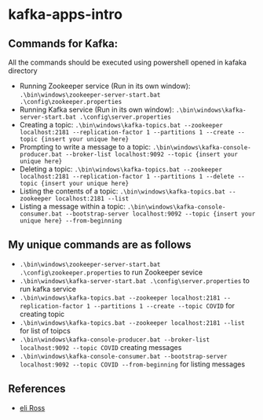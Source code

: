 # kafka-apps-intro
## Commands for Kafka:
All the commands should be executed using powershell opened in kafaka directory
- Running Zookeeper service (Run in its own window): `.\bin\windows\zookeeper-server-start.bat .\config\zookeeper.properties`
- Running Kafka service (Run in its own window): `.\bin\windows\kafka-server-start.bat .\config\server.properties`
- Creating a topic: `.\bin\windows\kafka-topics.bat --zookeeper localhost:2181 --replication-factor 1 --partitions 1 --create --topic {insert your unique here}`
- Prompting to write a message to a topic: `.\bin\windows\kafka-console-producer.bat --broker-list localhost:9092 --topic {insert your unique here}`
- Deleting a topic: `.\bin\windows\kafka-topics.bat --zookeeper localhost:2181 --replication-factor 1 --partitions 1 --delete --topic {insert your unique here}`
- Listing the contents of a topic: `.\bin\windows\kafka-topics.bat --zookeeper localhost:2181 --list`
- Listing a message within a topic: `.\bin\windows\kafka-console-consumer.bat --bootstrap-server localhost:9092 --topic {insert your unique here} --from-beginning`
## My unique commands are as follows
- `.\bin\windows\zookeeper-server-start.bat .\config\zookeeper.properties` to run Zookeeper sevice
- `.\bin\windows\kafka-server-start.bat .\config\server.properties` to run kafka service
- `.\bin\windows\kafka-topics.bat --zookeeper localhost:2181 --replication-factor 1 --partitions 1 --create --topic COVID` for creating       topic
- `.\bin\windows\kafka-topics.bat --zookeeper localhost:2181 --list` for list of toipcs
- `.\bin\windows\kafka-console-producer.bat --broker-list localhost:9092 --topic COVID` creating messages
- `.\bin\windows\kafka-console-consumer.bat --bootstrap-server localhost:9092 --topic COVID --from-beginning` for listing messages
## References 
- [eli Ross](https://github.com/eliross84/kafka-apps-intro/blob/master/README.md)
